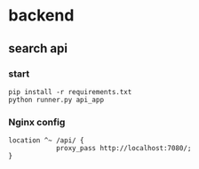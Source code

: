 # backend

## search api

### start
```
pip install -r requirements.txt
python runner.py api_app
```

### Nginx config

```
location ^~ /api/ {
			proxy_pass http://localhost:7080/;
}
```
